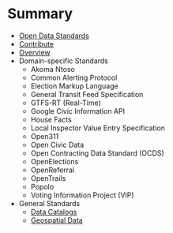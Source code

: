 # Summary

* [Open Data Standards](README.md)
* [Contribute](contribute.md)
* [Overview](overview.md)
* Domain-specific Standards
  * Akoma Ntoso
  * Common Alerting Protocol
  * Election Markup Language
  * General Transit Feed Specification
  * GTFS-RT (Real-Time)
  * Google Civic Information API
  * House Facts
  * Local Inspector Value Entry Specification
  * Open311
  * Open Civic Data
  * Open Contracting Data Standard (OCDS)
  * OpenElections
  * OpenReferral
  * OpenTrails
  * Popolo
  * Voting Information Project (VIP)
* General Standards
   * [Data Catalogs](data_catalogs.md)
   * [Geospatial Data](geospatial_data.md)

